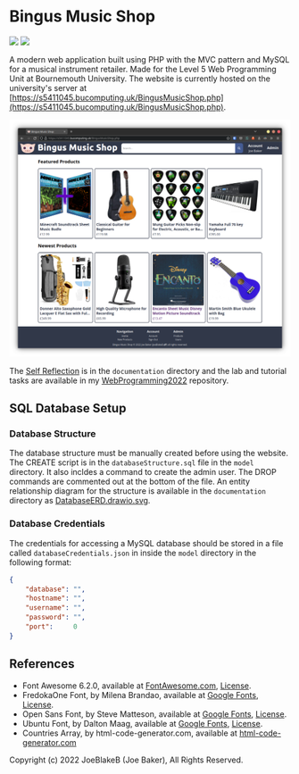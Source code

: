 # Bingus Music Shop

![](https://img.shields.io/badge/Lines_of_PHP-3883-blue)
![](https://img.shields.io/badge/Total_Lines_of_Code-5270-blue)

A modern web application built using PHP with the MVC pattern and MySQL for a musical instrument retailer. Made for the Level 5 Web Programming Unit at Bournemouth University. The website is currently hosted on the university's server at [https://s5411045.bucomputing.uk/BingusMusicShop.php](https://s5411045.bucomputing.uk/BingusMusicShop.php).

![Example Screenshot](https://github.com/joeblakeb/BingusMusicShop/blob/main/documentation/Screenshot.png?raw=true)

The [Self Reflection](https://github.com/JoeBlakeB/BingusMusicShop/blob/main/documentation/Self-Reflection.md) is in the `documentation` directory and the lab and tutorial tasks are available in my [WebProgramming2022](https://github.com/JoeBlakeB/WebProgramming2022) repository. 

## SQL Database Setup

### Database Structure

The database structure must be manually created before using the website. The CREATE script is in the `databaseStructure.sql` file in the `model` directory. It also incldes a command to create the admin user. The DROP commands are commented out at the bottom of the file. An entity relationship diagram for the structure is available in the `documentation` directory as [DatabaseERD.drawio.svg](https://github.com/joeblakeb/BingusMusicShop/blob/main/documentation/DatabaseERD.drawio.svg?raw=true).

### Database Credentials

The credentials for accessing a MySQL database should be stored in a file called `databaseCredentials.json` in inside the `model` directory in the following format:

```json
{
    "database": "",
    "hostname": "",
    "username": "",
    "password": "",
    "port":     0
}
```

## References
  - Font Awesome 6.2.0, available at [FontAwesome.com](https://fontawesome.com/), [License](https://github.com/JoeBlakeB/BingusMusicShop/blob/main/static/fontawesome/LICENSE.txt).
  - FredokaOne Font, by Milena Brandao, available at [Google Fonts](https://fonts.google.com/specimen/Fredoka+One), [License](https://github.com/JoeBlakeB/BingusMusicShop/blob/main/static/fonts/FredokaOne.txt).
  - Open Sans Font, by Steve Matteson, available at [Google Fonts](https://fonts.google.com/specimen/Open+Sans), [License](https://github.com/JoeBlakeB/BingusMusicShop/blob/main/static/fonts/OpenSans.txt).
  - Ubuntu Font, by Dalton Maag, available at [Google Fonts](https://fonts.google.com/specimen/Ubuntu), [License](https://github.com/JoeBlakeB/BingusMusicShop/blob/main/static/fonts/UbuntuBold.txt).
  - Countries Array, by html-code-generator.com, available at [html-code-generator.com](https://www.html-code-generator.com/php/array/country-names)

Copyright (c) 2022 JoeBlakeB (Joe Baker), All Rights Reserved.